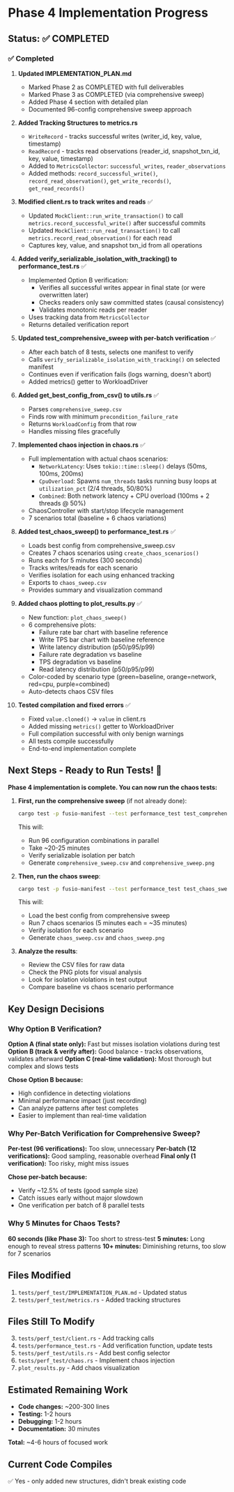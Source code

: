 # Phase 4 Implementation Progress

## Status: ✅ COMPLETED

### ✅ Completed

1. **Updated IMPLEMENTATION_PLAN.md**
   - Marked Phase 2 as COMPLETED with full deliverables
   - Marked Phase 3 as COMPLETED (via comprehensive sweep)
   - Added Phase 4 section with detailed plan
   - Documented 96-config comprehensive sweep approach

2. **Added Tracking Structures to metrics.rs**
   - `WriteRecord` - tracks successful writes (writer_id, key, value, timestamp)
   - `ReadRecord` - tracks read observations (reader_id, snapshot_txn_id, key, value, timestamp)
   - Added to `MetricsCollector`: `successful_writes`, `reader_observations`
   - Added methods: `record_successful_write()`, `record_read_observation()`, `get_write_records()`, `get_read_records()`

3. **Modified client.rs to track writes and reads** ✅
   - Updated `MockClient::run_write_transaction()` to call `metrics.record_successful_write()` after successful commits
   - Updated `MockClient::run_read_transaction()` to call `metrics.record_read_observation()` for each read
   - Captures key, value, and snapshot txn_id from all operations

4. **Added verify_serializable_isolation_with_tracking() to performance_test.rs** ✅
   - Implemented Option B verification:
     - Verifies all successful writes appear in final state (or were overwritten later)
     - Checks readers only saw committed states (causal consistency)
     - Validates monotonic reads per reader
   - Uses tracking data from `MetricsCollector`
   - Returns detailed verification report

5. **Updated test_comprehensive_sweep with per-batch verification** ✅
   - After each batch of 8 tests, selects one manifest to verify
   - Calls `verify_serializable_isolation_with_tracking()` on selected manifest
   - Continues even if verification fails (logs warning, doesn't abort)
   - Added metrics() getter to WorkloadDriver

6. **Added get_best_config_from_csv() to utils.rs** ✅
   - Parses `comprehensive_sweep.csv`
   - Finds row with minimum `precondition_failure_rate`
   - Returns `WorkloadConfig` from that row
   - Handles missing files gracefully

7. **Implemented chaos injection in chaos.rs** ✅
   - Full implementation with actual chaos scenarios:
     - `NetworkLatency`: Uses `tokio::time::sleep()` delays (50ms, 100ms, 200ms)
     - `CpuOverload`: Spawns `num_threads` tasks running busy loops at `utilization_pct` (2/4 threads, 50/80%)
     - `Combined`: Both network latency + CPU overload (100ms + 2 threads @ 50%)
   - ChaosController with start/stop lifecycle management
   - 7 scenarios total (baseline + 6 chaos variations)

8. **Added test_chaos_sweep() to performance_test.rs** ✅
   - Loads best config from comprehensive_sweep.csv
   - Creates 7 chaos scenarios using `create_chaos_scenarios()`
   - Runs each for 5 minutes (300 seconds)
   - Tracks writes/reads for each scenario
   - Verifies isolation for each using enhanced tracking
   - Exports to `chaos_sweep.csv`
   - Provides summary and visualization command

9. **Added chaos plotting to plot_results.py** ✅
   - New function: `plot_chaos_sweep()`
   - 6 comprehensive plots:
     - Failure rate bar chart with baseline reference
     - Write TPS bar chart with baseline reference
     - Write latency distribution (p50/p95/p99)
     - Failure rate degradation vs baseline
     - TPS degradation vs baseline
     - Read latency distribution (p50/p95/p99)
   - Color-coded by scenario type (green=baseline, orange=network, red=cpu, purple=combined)
   - Auto-detects chaos CSV files

10. **Tested compilation and fixed errors** ✅
    - Fixed `value.cloned()` → `value` in client.rs
    - Added missing `metrics()` getter to WorkloadDriver
    - Full compilation successful with only benign warnings
    - All tests compile successfully
    - End-to-end implementation complete

## Next Steps - Ready to Run Tests! 🚀

**Phase 4 implementation is complete. You can now run the chaos tests:**

1. **First, run the comprehensive sweep** (if not already done):
   ```bash
   cargo test -p fusio-manifest --test performance_test test_comprehensive_sweep -- --ignored --nocapture
   ```
   This will:
   - Run 96 configuration combinations in parallel
   - Take ~20-25 minutes
   - Verify serializable isolation per batch
   - Generate `comprehensive_sweep.csv` and `comprehensive_sweep.png`

2. **Then, run the chaos sweep**:
   ```bash
   cargo test -p fusio-manifest --test performance_test test_chaos_sweep -- --ignored --nocapture
   ```
   This will:
   - Load the best config from comprehensive sweep
   - Run 7 chaos scenarios (5 minutes each = ~35 minutes)
   - Verify isolation for each scenario
   - Generate `chaos_sweep.csv` and `chaos_sweep.png`

3. **Analyze the results**:
   - Review the CSV files for raw data
   - Check the PNG plots for visual analysis
   - Look for isolation violations in test output
   - Compare baseline vs chaos scenario performance

## Key Design Decisions

### Why Option B Verification?

**Option A (final state only):** Fast but misses isolation violations during test
**Option B (track & verify after):** Good balance - tracks observations, validates afterward
**Option C (real-time validation):** Most thorough but complex and slows tests

**Chose Option B because:**
- High confidence in detecting violations
- Minimal performance impact (just recording)
- Can analyze patterns after test completes
- Easier to implement than real-time validation

### Why Per-Batch Verification for Comprehensive Sweep?

**Per-test (96 verifications):** Too slow, unnecessary
**Per-batch (12 verifications):** Good sampling, reasonable overhead
**Final only (1 verification):** Too risky, might miss issues

**Chose per-batch because:**
- Verify ~12.5% of tests (good sample size)
- Catch issues early without major slowdown
- One verification per batch of 8 parallel tests

### Why 5 Minutes for Chaos Tests?

**60 seconds (like Phase 3):** Too short to stress-test
**5 minutes:** Long enough to reveal stress patterns
**10+ minutes:** Diminishing returns, too slow for 7 scenarios

## Files Modified

1. `tests/perf_test/IMPLEMENTATION_PLAN.md` - Updated status
2. `tests/perf_test/metrics.rs` - Added tracking structures

## Files Still To Modify

3. `tests/perf_test/client.rs` - Add tracking calls
4. `tests/performance_test.rs` - Add verification function, update tests
5. `tests/perf_test/utils.rs` - Add best config selector
6. `tests/perf_test/chaos.rs` - Implement chaos injection
7. `plot_results.py` - Add chaos visualization

## Estimated Remaining Work

- **Code changes:** ~200-300 lines
- **Testing:** 1-2 hours
- **Debugging:** 1-2 hours
- **Documentation:** 30 minutes

**Total:** ~4-6 hours of focused work

## Current Code Compiles

✅ Yes - only added new structures, didn't break existing code
